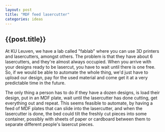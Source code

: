 ```yaml
---
layout: post
title: "MDF feed lasercutter"
categories: ideas
---
```


<h2>{{post.title}}</h2>
At KU Leuven, we have a lab called "fablab" where you can use 3D printers and lasercutters, amongst others.
The problem is that they have about 6 lasercutters, and they're almost always occupied.
When you arrive with your designs ready to be lasercut, you have to wait until there is one free.
So, if we would be able to automate the whole thing, we'd just have to upload our design, pay for the used material and come get it at a very predictable time in the future.

The only thing a person has to do if they have a dozen designs, is load their design, put in an MDF plate, wait until the lasercutter has done cutting, get everything out and repeat.
This seems feasible to automate, by having a feed of MDF plates that can slide into the lasercutter, and when the lasercutter is done, the bed could tilt the freshly cut pieces into some container, possibly with sheets of paper or cardboard between them to separate different people's lasercut pieces.



